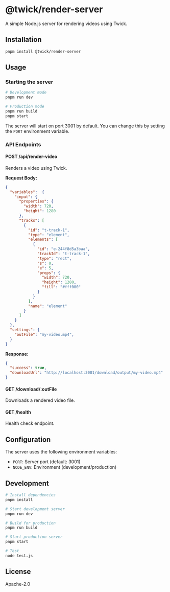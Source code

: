# @twick/render-server

A simple Node.js server for rendering videos using Twick.

## Installation

```bash
pnpm install @twick/render-server
```

## Usage

### Starting the server

```bash
# Development mode
pnpm run dev

# Production mode
pnpm run build
pnpm start
```

The server will start on port 3001 by default. You can change this by setting the `PORT` environment variable.

### API Endpoints

#### POST /api/render-video

Renders a video using Twick.

**Request Body:**
```json
{
  "variables":  {
    "input": {
      "properties": {
        "width": 720,
        "height": 1280
      },
      "tracks": [
        {
          "id": "t-track-1",
          "type": "element",
          "elements": [
            {
              "id": "e-244f8d5a3baa",
              "trackId": "t-track-1",
              "type": "rect",
              "s": 0,
              "e": 5,
              "props": {
                "width": 720,
                "height": 1280,
                "fill": "#fff000"
              }
            }
          ],
          "name": "element"
        }
      ]
    }
  },
  "settings": {
    "outFile": "my-video.mp4",
  }
}
```

**Response:**
```json
{
  "success": true,
  "downloadUrl": "http://localhost:3001/download/output/my-video.mp4"
}
```

#### GET /download/:outFile

Downloads a rendered video file.

#### GET /health

Health check endpoint.

## Configuration

The server uses the following environment variables:

- `PORT`: Server port (default: 3001)
- `NODE_ENV`: Environment (development/production)

## Development

```bash
# Install dependencies
pnpm install

# Start development server
pnpm run dev

# Build for production
pnpm run build

# Start production server
pnpm start

# Test
node test.js
```

## License

Apache-2.0 